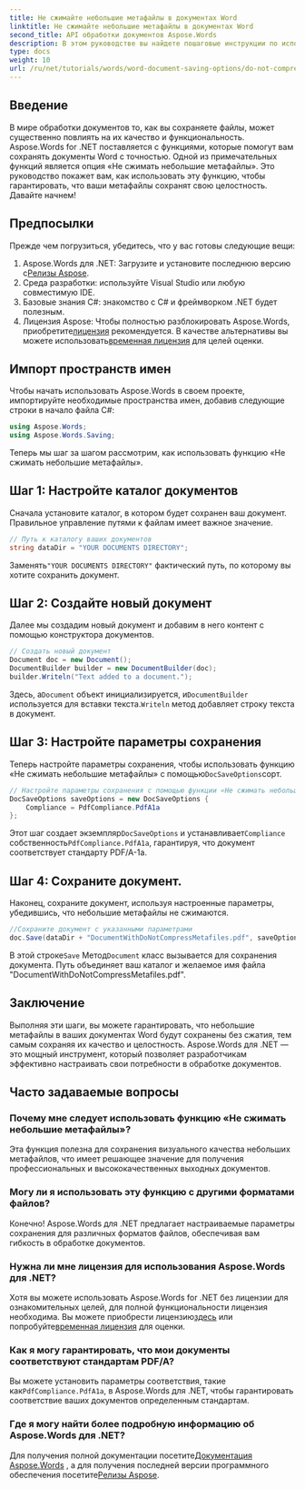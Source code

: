 ```yaml
---
title: Не сжимайте небольшие метафайлы в документах Word
linktitle: Не сжимайте небольшие метафайлы в документах Word
second_title: API обработки документов Aspose.Words
description: В этом руководстве вы найдете пошаговые инструкции по использованию функции «Не сжимать небольшие метафайлы», которая позволит сохранить целостность и качество ваших документов на протяжении всего процесса сохранения.
type: docs
weight: 10
url: /ru/net/tutorials/words/word-document-saving-options/do-not-compress-small-metafiles-word-documents/
---
```

## Введение

В мире обработки документов то, как вы сохраняете файлы, может существенно повлиять на их качество и функциональность. Aspose.Words for .NET поставляется с функциями, которые помогут вам сохранять документы Word с точностью. Одной из примечательных функций является опция «Не сжимать небольшие метафайлы». Это руководство покажет вам, как использовать эту функцию, чтобы гарантировать, что ваши метафайлы сохранят свою целостность. Давайте начнем!

## Предпосылки

Прежде чем погрузиться, убедитесь, что у вас готовы следующие вещи:

1.  Aspose.Words для .NET: Загрузите и установите последнюю версию с[Релизы Aspose](https://releases.aspose.com/words/net/).
2. Среда разработки: используйте Visual Studio или любую совместимую IDE.
3. Базовые знания C#: знакомство с C# и фреймворком .NET будет полезным.
4.  Лицензия Aspose: Чтобы полностью разблокировать Aspose.Words, приобретите[лицензия](https://purchase.aspose.com/buy) рекомендуется. В качестве альтернативы вы можете использовать[временная лицензия](https://purchase.aspose.com/temporary-license/) для целей оценки.

## Импорт пространств имен

Чтобы начать использовать Aspose.Words в своем проекте, импортируйте необходимые пространства имен, добавив следующие строки в начало файла C#:

```csharp
using Aspose.Words;
using Aspose.Words.Saving;
```

Теперь мы шаг за шагом рассмотрим, как использовать функцию «Не сжимать небольшие метафайлы».

## Шаг 1: Настройте каталог документов

Сначала установите каталог, в котором будет сохранен ваш документ. Правильное управление путями к файлам имеет важное значение.

```csharp
// Путь к каталогу ваших документов
string dataDir = "YOUR DOCUMENTS DIRECTORY";
```

 Заменять`"YOUR DOCUMENTS DIRECTORY"` фактический путь, по которому вы хотите сохранить документ.

## Шаг 2: Создайте новый документ

Далее мы создадим новый документ и добавим в него контент с помощью конструктора документов.

```csharp
// Создать новый документ
Document doc = new Document();
DocumentBuilder builder = new DocumentBuilder(doc);
builder.Writeln("Text added to a document.");
```

 Здесь, а`Document` объект инициализируется, и`DocumentBuilder` используется для вставки текста.`Writeln` метод добавляет строку текста в документ.

## Шаг 3: Настройте параметры сохранения

 Теперь настройте параметры сохранения, чтобы использовать функцию «Не сжимать небольшие метафайлы» с помощью`DocSaveOptions`сорт.

```csharp
// Настройте параметры сохранения с помощью функции «Не сжимать небольшие метафайлы»
DocSaveOptions saveOptions = new DocSaveOptions {
    Compliance = PdfCompliance.PdfA1a
};
```

 Этот шаг создает экземпляр`DocSaveOptions` и устанавливает`Compliance` собственность`PdfCompliance.PdfA1a`, гарантируя, что документ соответствует стандарту PDF/A-1a.

## Шаг 4: Сохраните документ.

Наконец, сохраните документ, используя настроенные параметры, убедившись, что небольшие метафайлы не сжимаются.

```csharp
//Сохраните документ с указанными параметрами
doc.Save(dataDir + "DocumentWithDoNotCompressMetafiles.pdf", saveOptions);
```

 В этой строке`Save` Метод`Document` класс вызывается для сохранения документа. Путь объединяет ваш каталог и желаемое имя файла "DocumentWithDoNotCompressMetafiles.pdf".

## Заключение

Выполняя эти шаги, вы можете гарантировать, что небольшие метафайлы в ваших документах Word будут сохранены без сжатия, тем самым сохраняя их качество и целостность. Aspose.Words для .NET — это мощный инструмент, который позволяет разработчикам эффективно настраивать свои потребности в обработке документов.

## Часто задаваемые вопросы

### Почему мне следует использовать функцию «Не сжимать небольшие метафайлы»?

Эта функция полезна для сохранения визуального качества небольших метафайлов, что имеет решающее значение для получения профессиональных и высококачественных выходных документов.

### Могу ли я использовать эту функцию с другими форматами файлов?

Конечно! Aspose.Words для .NET предлагает настраиваемые параметры сохранения для различных форматов файлов, обеспечивая вам гибкость в обработке документов.

### Нужна ли мне лицензия для использования Aspose.Words для .NET?

Хотя вы можете использовать Aspose.Words for .NET без лицензии для ознакомительных целей, для полной функциональности лицензия необходима. Вы можете приобрести лицензию[здесь](https://purchase.aspose.com/buy) или попробуйте[временная лицензия](https://purchase.aspose.com/temporary-license/) для оценки.

### Как я могу гарантировать, что мои документы соответствуют стандартам PDF/A?

 Вы можете установить параметры соответствия, такие как`PdfCompliance.PdfA1a`, в Aspose.Words для .NET, чтобы гарантировать соответствие ваших документов определенным стандартам.

### Где я могу найти более подробную информацию об Aspose.Words для .NET?

 Для получения полной документации посетите[Документация Aspose.Words](https://reference.aspose.com/words/net/) , а для получения последней версии программного обеспечения посетите[Релизы Aspose](https://releases.aspose.com/words/net/).